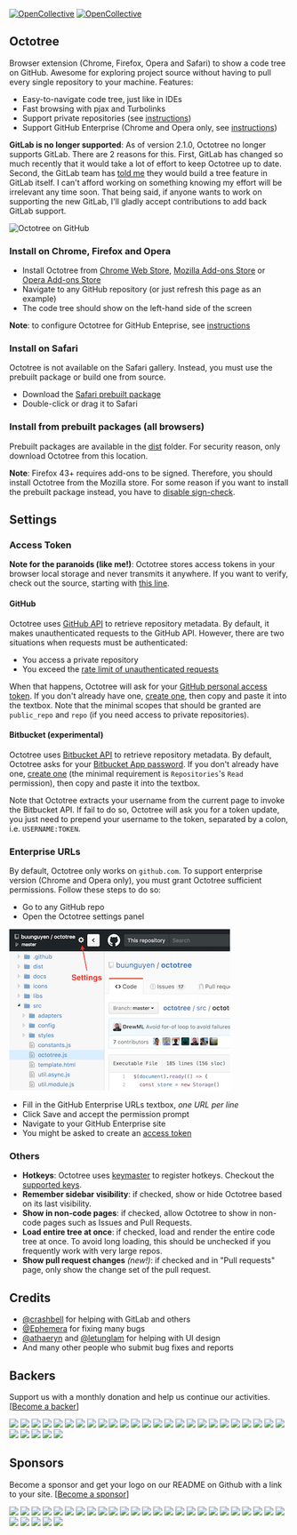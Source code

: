 [![OpenCollective](https://opencollective.com/octotree/backers/badge.svg)](#backers)
[![OpenCollective](https://opencollective.com/octotree/sponsors/badge.svg)](#sponsors)

## Octotree
Browser extension (Chrome, Firefox, Opera and Safari) to show a code tree on GitHub. Awesome for exploring project source without having to pull every single repository to your machine. Features:

* Easy-to-navigate code tree, just like in IDEs
* Fast browsing with pjax and Turbolinks
* Support private repositories (see [instructions](#access-token))
* Support GitHub Enterprise (Chrome and Opera only, see [instructions](#enterprise-urls))

__GitLab is no longer supported__:
As of version 2.1.0, Octotree no longer supports GitLab. There are 2 reasons for this. First, GitLab has changed so much recently that it would take a lot of effort to keep Octotree up to date. Second, the GitLab team has [told me](https://github.com/buunguyen/octotree/issues/265) they would build a tree feature in GitLab itself. I can't afford working on something knowing my effort will be irrelevant any time soon. That being said, if anyone wants to work on supporting the new GitLab, I'll gladly accept contributions to add back GitLab support.

![Octotree on GitHub](docs/chrome-github.png)


### Install on Chrome, Firefox and Opera
* Install Octotree from [Chrome Web Store](https://chrome.google.com/webstore/detail/octotree/bkhaagjahfmjljalopjnoealnfndnagc), [Mozilla Add-ons Store](https://addons.mozilla.org/en-US/firefox/addon/octotree/) or [Opera Add-ons Store](https://addons.opera.com/en/extensions/details/octotree/)
* Navigate to any GitHub repository (or just refresh this page as an example)
* The code tree should show on the left-hand side of the screen

__Note__: to configure Octotree for GitHub Enteprise, see [instructions](#enterprise-urls)

### Install on Safari

Octotree is not available on the Safari gallery. Instead, you must use the prebuilt package or build one from source.

* Download the [Safari prebuilt package](https://github.com/buunguyen/octotree/blob/master/dist/safari.safariextz?raw=true)
* Double-click or drag it to Safari

### Install from prebuilt packages (all browsers)

Prebuilt packages are available in the  [dist](https://github.com/buunguyen/octotree/tree/master/dist) folder. For security reason, only download Octotree from this location.

__Note__: Firefox 43+ requires add-ons to be signed. Therefore, you should install Octotree from the Mozilla store. For some reason if you want to install the prebuilt package instead, you have to [disable sign-check](https://github.com/buunguyen/octotree/issues/220#issuecomment-166012724).

## Settings
### Access Token

__Note for the paranoids (like me!)__: Octotree stores access tokens in your browser local storage and never transmits it anywhere. If you want to verify, check out the source, starting with [this line](https://github.com/buunguyen/octotree/blob/master/src/view.options.js#L77).

#### GitHub
Octotree uses [GitHub API](https://developer.github.com/v3/) to retrieve repository metadata. By default, it makes unauthenticated requests to the GitHub API. However, there are two situations when requests must be authenticated:

* You access a private repository
* You exceed the [rate limit of unauthenticated requests](https://developer.github.com/v3/#rate-limiting)

When that happens, Octotree will ask for your [GitHub personal access token](https://help.github.com/articles/creating-an-access-token-for-command-line-use). If you don't already have one, [create one](https://github.com/settings/tokens/new), then copy and paste it into the textbox. Note that the minimal scopes that should be granted are `public_repo` and `repo` (if you need access to private repositories).

#### Bitbucket (experimental)
Octotree uses [Bitbucket API](https://confluence.atlassian.com/bitbucket/repositories-endpoint-1-0-296092719.html) to retrieve repository metadata. By default, Octotree asks for your [Bitbucket App password](https://confluence.atlassian.com/bitbucket/app-passwords-828781300.html). If you don't already have one, [create one](https://bitbucket.org/account/admin/app-passwords) (the minimal requirement is `Repositories`'s `Read` permission), then copy and paste it into the textbox.

Note that Octotree extracts your username from the current page to invoke the Bitbucket API. If fail to do so, Octotree will ask you for a token update, you just need to prepend your username to the token, separated by a colon, i.e. `USERNAME:TOKEN`.

### Enterprise URLs
By default, Octotree only works on `github.com`. To support enterprise version (Chrome and Opera only), you must grant Octotree sufficient permissions. Follow these steps to do so:

* Go to any GitHub repo
* Open the Octotree settings panel

![Settings](docs/settings.jpg)

* Fill in the GitHub Enterprise URLs textbox, _one URL per line_
* Click Save and accept the permission prompt
* Navigate to your GitHub Enterprise site
* You might be asked to create an [access token](#access-token)

### Others
* __Hotkeys__: Octotree uses [keymaster](https://github.com/madrobby/keymaster) to register hotkeys. Checkout the [supported keys](https://github.com/madrobby/keymaster#supported-keys).
* __Remember sidebar visibility__: if checked, show or hide Octotree based on its last visibility.
* __Show in non-code pages__: if checked, allow Octotree to show in non-code pages such as Issues and Pull Requests.
* __Load entire tree at once__: if checked, load and render the entire code tree at once. To avoid long loading, this should be unchecked if you frequently work with very large repos.
* __Show pull request changes__ _(new!)_: if checked and in "Pull requests" page, only show the change set of the pull request.

## Credits
* [@crashbell](https://github.com/crashbell) for helping with GitLab and others
* [@Ephemera](https://github.com/Ephemera) for fixing many bugs
* [@athaeryn](https://github.com/athaeryn) and [@letunglam](https://github.com/letunglam) for helping with UI design
* And many other people who submit bug fixes and reports

## Backers

Support us with a monthly donation and help us continue our activities. [[Become a backer](https://opencollective.com/octotree#backer)]

<a href="https://opencollective.com/octotree/backer/0/website" target="_blank"><img src="https://opencollective.com/octotree/backer/0/avatar.svg"></a>
<a href="https://opencollective.com/octotree/backer/1/website" target="_blank"><img src="https://opencollective.com/octotree/backer/1/avatar.svg"></a>
<a href="https://opencollective.com/octotree/backer/2/website" target="_blank"><img src="https://opencollective.com/octotree/backer/2/avatar.svg"></a>
<a href="https://opencollective.com/octotree/backer/3/website" target="_blank"><img src="https://opencollective.com/octotree/backer/3/avatar.svg"></a>
<a href="https://opencollective.com/octotree/backer/4/website" target="_blank"><img src="https://opencollective.com/octotree/backer/4/avatar.svg"></a>
<a href="https://opencollective.com/octotree/backer/5/website" target="_blank"><img src="https://opencollective.com/octotree/backer/5/avatar.svg"></a>
<a href="https://opencollective.com/octotree/backer/6/website" target="_blank"><img src="https://opencollective.com/octotree/backer/6/avatar.svg"></a>
<a href="https://opencollective.com/octotree/backer/7/website" target="_blank"><img src="https://opencollective.com/octotree/backer/7/avatar.svg"></a>
<a href="https://opencollective.com/octotree/backer/8/website" target="_blank"><img src="https://opencollective.com/octotree/backer/8/avatar.svg"></a>
<a href="https://opencollective.com/octotree/backer/9/website" target="_blank"><img src="https://opencollective.com/octotree/backer/9/avatar.svg"></a>
<a href="https://opencollective.com/octotree/backer/10/website" target="_blank"><img src="https://opencollective.com/octotree/backer/10/avatar.svg"></a>
<a href="https://opencollective.com/octotree/backer/11/website" target="_blank"><img src="https://opencollective.com/octotree/backer/11/avatar.svg"></a>
<a href="https://opencollective.com/octotree/backer/12/website" target="_blank"><img src="https://opencollective.com/octotree/backer/12/avatar.svg"></a>
<a href="https://opencollective.com/octotree/backer/13/website" target="_blank"><img src="https://opencollective.com/octotree/backer/13/avatar.svg"></a>
<a href="https://opencollective.com/octotree/backer/14/website" target="_blank"><img src="https://opencollective.com/octotree/backer/14/avatar.svg"></a>
<a href="https://opencollective.com/octotree/backer/15/website" target="_blank"><img src="https://opencollective.com/octotree/backer/15/avatar.svg"></a>
<a href="https://opencollective.com/octotree/backer/16/website" target="_blank"><img src="https://opencollective.com/octotree/backer/16/avatar.svg"></a>
<a href="https://opencollective.com/octotree/backer/17/website" target="_blank"><img src="https://opencollective.com/octotree/backer/17/avatar.svg"></a>
<a href="https://opencollective.com/octotree/backer/18/website" target="_blank"><img src="https://opencollective.com/octotree/backer/18/avatar.svg"></a>
<a href="https://opencollective.com/octotree/backer/19/website" target="_blank"><img src="https://opencollective.com/octotree/backer/19/avatar.svg"></a>
<a href="https://opencollective.com/octotree/backer/20/website" target="_blank"><img src="https://opencollective.com/octotree/backer/20/avatar.svg"></a>
<a href="https://opencollective.com/octotree/backer/21/website" target="_blank"><img src="https://opencollective.com/octotree/backer/21/avatar.svg"></a>
<a href="https://opencollective.com/octotree/backer/22/website" target="_blank"><img src="https://opencollective.com/octotree/backer/22/avatar.svg"></a>
<a href="https://opencollective.com/octotree/backer/23/website" target="_blank"><img src="https://opencollective.com/octotree/backer/23/avatar.svg"></a>
<a href="https://opencollective.com/octotree/backer/24/website" target="_blank"><img src="https://opencollective.com/octotree/backer/24/avatar.svg"></a>
<a href="https://opencollective.com/octotree/backer/25/website" target="_blank"><img src="https://opencollective.com/octotree/backer/25/avatar.svg"></a>
<a href="https://opencollective.com/octotree/backer/26/website" target="_blank"><img src="https://opencollective.com/octotree/backer/26/avatar.svg"></a>
<a href="https://opencollective.com/octotree/backer/27/website" target="_blank"><img src="https://opencollective.com/octotree/backer/27/avatar.svg"></a>
<a href="https://opencollective.com/octotree/backer/28/website" target="_blank"><img src="https://opencollective.com/octotree/backer/28/avatar.svg"></a>
<a href="https://opencollective.com/octotree/backer/29/website" target="_blank"><img src="https://opencollective.com/octotree/backer/29/avatar.svg"></a>

## Sponsors

Become a sponsor and get your logo on our README on Github with a link to your site. [[Become a sponsor](https://opencollective.com/octotree#sponsor)]

<a href="https://opencollective.com/octotree/sponsor/0/website" target="_blank"><img src="https://opencollective.com/octotree/sponsor/0/avatar.svg"></a>
<a href="https://opencollective.com/octotree/sponsor/1/website" target="_blank"><img src="https://opencollective.com/octotree/sponsor/1/avatar.svg"></a>
<a href="https://opencollective.com/octotree/sponsor/2/website" target="_blank"><img src="https://opencollective.com/octotree/sponsor/2/avatar.svg"></a>
<a href="https://opencollective.com/octotree/sponsor/3/website" target="_blank"><img src="https://opencollective.com/octotree/sponsor/3/avatar.svg"></a>
<a href="https://opencollective.com/octotree/sponsor/4/website" target="_blank"><img src="https://opencollective.com/octotree/sponsor/4/avatar.svg"></a>
<a href="https://opencollective.com/octotree/sponsor/5/website" target="_blank"><img src="https://opencollective.com/octotree/sponsor/5/avatar.svg"></a>
<a href="https://opencollective.com/octotree/sponsor/6/website" target="_blank"><img src="https://opencollective.com/octotree/sponsor/6/avatar.svg"></a>
<a href="https://opencollective.com/octotree/sponsor/7/website" target="_blank"><img src="https://opencollective.com/octotree/sponsor/7/avatar.svg"></a>
<a href="https://opencollective.com/octotree/sponsor/8/website" target="_blank"><img src="https://opencollective.com/octotree/sponsor/8/avatar.svg"></a>
<a href="https://opencollective.com/octotree/sponsor/9/website" target="_blank"><img src="https://opencollective.com/octotree/sponsor/9/avatar.svg"></a>
<a href="https://opencollective.com/octotree/sponsor/10/website" target="_blank"><img src="https://opencollective.com/octotree/sponsor/10/avatar.svg"></a>
<a href="https://opencollective.com/octotree/sponsor/11/website" target="_blank"><img src="https://opencollective.com/octotree/sponsor/11/avatar.svg"></a>
<a href="https://opencollective.com/octotree/sponsor/12/website" target="_blank"><img src="https://opencollective.com/octotree/sponsor/12/avatar.svg"></a>
<a href="https://opencollective.com/octotree/sponsor/13/website" target="_blank"><img src="https://opencollective.com/octotree/sponsor/13/avatar.svg"></a>
<a href="https://opencollective.com/octotree/sponsor/14/website" target="_blank"><img src="https://opencollective.com/octotree/sponsor/14/avatar.svg"></a>
<a href="https://opencollective.com/octotree/sponsor/15/website" target="_blank"><img src="https://opencollective.com/octotree/sponsor/15/avatar.svg"></a>
<a href="https://opencollective.com/octotree/sponsor/16/website" target="_blank"><img src="https://opencollective.com/octotree/sponsor/16/avatar.svg"></a>
<a href="https://opencollective.com/octotree/sponsor/17/website" target="_blank"><img src="https://opencollective.com/octotree/sponsor/17/avatar.svg"></a>
<a href="https://opencollective.com/octotree/sponsor/18/website" target="_blank"><img src="https://opencollective.com/octotree/sponsor/18/avatar.svg"></a>
<a href="https://opencollective.com/octotree/sponsor/19/website" target="_blank"><img src="https://opencollective.com/octotree/sponsor/19/avatar.svg"></a>
<a href="https://opencollective.com/octotree/sponsor/20/website" target="_blank"><img src="https://opencollective.com/octotree/sponsor/20/avatar.svg"></a>
<a href="https://opencollective.com/octotree/sponsor/21/website" target="_blank"><img src="https://opencollective.com/octotree/sponsor/21/avatar.svg"></a>
<a href="https://opencollective.com/octotree/sponsor/22/website" target="_blank"><img src="https://opencollective.com/octotree/sponsor/22/avatar.svg"></a>
<a href="https://opencollective.com/octotree/sponsor/23/website" target="_blank"><img src="https://opencollective.com/octotree/sponsor/23/avatar.svg"></a>
<a href="https://opencollective.com/octotree/sponsor/24/website" target="_blank"><img src="https://opencollective.com/octotree/sponsor/24/avatar.svg"></a>
<a href="https://opencollective.com/octotree/sponsor/25/website" target="_blank"><img src="https://opencollective.com/octotree/sponsor/25/avatar.svg"></a>
<a href="https://opencollective.com/octotree/sponsor/26/website" target="_blank"><img src="https://opencollective.com/octotree/sponsor/26/avatar.svg"></a>
<a href="https://opencollective.com/octotree/sponsor/27/website" target="_blank"><img src="https://opencollective.com/octotree/sponsor/27/avatar.svg"></a>
<a href="https://opencollective.com/octotree/sponsor/28/website" target="_blank"><img src="https://opencollective.com/octotree/sponsor/28/avatar.svg"></a>
<a href="https://opencollective.com/octotree/sponsor/29/website" target="_blank"><img src="https://opencollective.com/octotree/sponsor/29/avatar.svg"></a>
